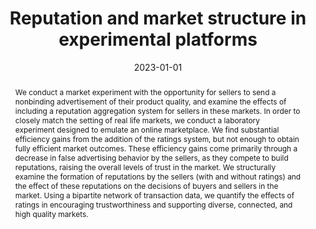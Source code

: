 ---
title: 'Reputation and market structure in experimental platforms'

# Authors
# If you created a profile for a user (e.g. the default `admin` user), write the username (folder name) here
# and it will be replaced with their full name and linked to their profile.
authors:
  - admin
  - R. Mark Isaac


# Author notes (optional)
author_notes: ''

date: '2023-01-01'
doi: ''

# Schedule page publish date (NOT publication's date).
publishDate: ''

# Publication type.
# Legend: 0 = Uncategorized; 1 = Conference paper; 2 = Journal article;
# 3 = Preprint / Working Paper; 4 = Report; 5 = Book; 6 = Book section;
# 7 = Thesis; 8 = Patent
publication_types: ['2']

# Publication name and optional abbreviated publication name.
publication: In *Journal of Economic Behavior & Organization*. Vol. 205, pp. 528-559. Elsevier
publication_short: ''

abstract: 'We conduct a market experiment with the opportunity for sellers to send a nonbinding advertisement of their product quality, and examine the effects of including a reputation aggregation system for sellers in these markets. In order to closely match the setting of real life markets, we conduct a laboratory experiment designed to emulate an online marketplace. We find substantial efficiency gains from the addition of the ratings system, but not enough to obtain fully efficient market outcomes. These efficiency gains come primarily through a decrease in false advertising behavior by the sellers, as they compete to build reputations, raising the overall levels of trust in the market. We structurally examine the formation of reputations by the sellers (with and without ratings) and the effect of these reputations on the decisions of buyers and sellers in the market. Using a bipartite network of transaction data, we quantify the effects of ratings in encouraging trustworthiness and supporting diverse, connected, and high quality markets.'

# Summary. An optional shortened abstract.
summary: ''

tags: ['Market design', 'Experimental markets and networks', 'Decentralization', 'Reputation systems and information design']

# Display this page in the Featured widget?
featured: false

# Custom links (uncomment lines below)
links:
 - name: Link to journal article
   url: https://authors.elsevier.com/a/1gDj%7E_3pQ3imtq
 - name: Working paper (PDF)
   url: 'https://coss.fsu.edu/econpapers/wpaper/wp2021_08_01.pdf'

url_pdf: ''
url_code: ''
url_dataset: ''
url_poster: ''
url_project: ''
url_slides: ''
url_source: ''
url_video: ''

# Featured image
# To use, add an image named `featured.jpg/png` to your page's folder.
image:
  caption: ''
  focal_point: ''
  preview_only: false

# Associated Projects (optional).
#   Associate this publication with one or more of your projects.
#   Simply enter your project's folder or file name without extension.
#   E.g. `internal-project` references `content/project/internal-project/index.md`.
#   Otherwise, set `projects: []`.
projects: []

# Slides (optional).
#   Associate this publication with Markdown slides.
#   Simply enter your slide deck's filename without extension.
#   E.g. `slides: "example"` references `content/slides/example/index.md`.
#   Otherwise, set `slides: ""`.
slides: ""
---
